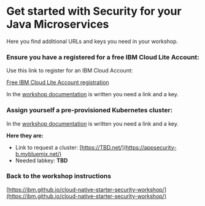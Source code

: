 # Get started with Security for your Java Microservices

Here you find additional URLs and keys you need in your workshop.

### Ensure you have a registered for a **free IBM Cloud Lite Account**:
  
  Use this link to register for an IBM Cloud Account:

  [Free IBM Cloud Lite Account registration](http://ibm.biz/ibmcloudaccount4workshop)

  In the [workshop documentation](https://ibm.github.io/cloud-native-starter-security-workshop/pre-work/CLOUD_ACCOUNT/) is written you need a link and a key. 


### Assign yourself a pre-provisioned Kubernetes cluster:

  In the [workshop documentation](https://ibm.github.io/cloud-native-starter-security-workshop/pre-work/CLOUD_ACCOUNT/) is written you need a link and a key. 
  
  **Here they are:**

  * Link to request a cluster: [https://TBD.net/](https://appsecurity-b.mybluemix.net/)
  * Needed labkey: **TBD**

### Back to the workshop instructions

  [https://ibm.github.io/cloud-native-starter-security-workshop/](https://ibm.github.io/cloud-native-starter-security-workshop/)

